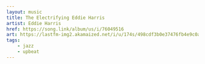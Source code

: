 ```yaml
---
layout: music
title: The Electrifying Eddie Harris
artist: Eddie Harris
href: https://song.link/album/us/i/76049516
art: https://lastfm-img2.akamaized.net/i/u/174s/498cdf3b0e37476fb4e9c0a6e5c0a9a6.jpg
tags:
    - jazz
    - upbeat
---
```


